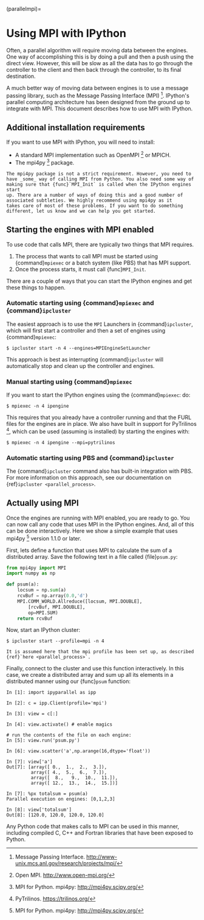 (parallelmpi)=

# Using MPI with IPython

Often, a parallel algorithm will require moving data between the engines. One
way of accomplishing this is by doing a pull and then a push using the
direct view. However, this will be slow as all the data has to go
through the controller to the client and then back through the controller, to
its final destination.

A much better way of moving data between engines is to use a message passing
library, such as the Message Passing Interface (MPI) [^cite_mpi]. IPython's
parallel computing architecture has been designed from the ground up to
integrate with MPI. This document describes how to use MPI with IPython.

## Additional installation requirements

If you want to use MPI with IPython, you will need to install:

- A standard MPI implementation such as OpenMPI [^cite_openmpi] or MPICH.
- The mpi4py [^cite_mpi4py] package.

```{note}
The mpi4py package is not a strict requirement. However, you need to
have _some_ way of calling MPI from Python. You also need some way of
making sure that {func}`MPI_Init` is called when the IPython engines start
up. There are a number of ways of doing this and a good number of
associated subtleties. We highly recommend using mpi4py as it
takes care of most of these problems. If you want to do something
different, let us know and we can help you get started.
```

## Starting the engines with MPI enabled

To use code that calls MPI, there are typically two things that MPI requires.

1. The process that wants to call MPI must be started using
   {command}`mpiexec` or a batch system (like PBS) that has MPI support.
2. Once the process starts, it must call {func}`MPI_Init`.

There are a couple of ways that you can start the IPython engines and get
these things to happen.

### Automatic starting using {command}`mpiexec` and {command}`ipcluster`

The easiest approach is to use the `MPI` Launchers in {command}`ipcluster`,
which will first start a controller and then a set of engines using
{command}`mpiexec`:

```
$ ipcluster start -n 4 --engines=MPIEngineSetLauncher
```

This approach is best as interrupting {command}`ipcluster` will automatically
stop and clean up the controller and engines.

### Manual starting using {command}`mpiexec`

If you want to start the IPython engines using the {command}`mpiexec`:
do:

```
$ mpiexec -n 4 ipengine
```

This requires that you already have a controller running and that the FURL
files for the engines are in place. We also have built in support for
PyTrilinos [^cite_pytrilinos], which can be used (assuming is installed) by
starting the engines with:

```
$ mpiexec -n 4 ipengine --mpi=pytrilinos
```

### Automatic starting using PBS and {command}`ipcluster`

The {command}`ipcluster` command also has built-in integration with PBS. For
more information on this approach, see our documentation on {ref}`ipcluster <parallel_process>`.

## Actually using MPI

Once the engines are running with MPI enabled, you are ready to go. You can
now call any code that uses MPI in the IPython engines. And, all of this can
be done interactively. Here we show a simple example that uses mpi4py
[^cite_mpi4py] version 1.1.0 or later.

First, lets define a function that uses MPI to calculate the sum of a
distributed array. Save the following text in a file called {file}`psum.py`:

```python
from mpi4py import MPI
import numpy as np

def psum(a):
    locsum = np.sum(a)
    rcvBuf = np.array(0.0,'d')
    MPI.COMM_WORLD.Allreduce([locsum, MPI.DOUBLE],
        [rcvBuf, MPI.DOUBLE],
        op=MPI.SUM)
    return rcvBuf
```

Now, start an IPython cluster:

```
$ ipcluster start --profile=mpi -n 4
```

```{note}
It is assumed here that the mpi profile has been set up, as described {ref}`here <parallel_process>`.
```

Finally, connect to the cluster and use this function interactively. In this
case, we create a distributed array and sum up all its elements in a distributed
manner using our {func}`psum` function:

```ipython
In [1]: import ipyparallel as ipp

In [2]: c = ipp.Client(profile='mpi')

In [3]: view = c[:]

In [4]: view.activate() # enable magics

# run the contents of the file on each engine:
In [5]: view.run('psum.py')

In [6]: view.scatter('a',np.arange(16,dtype='float'))

In [7]: view['a']
Out[7]: [array([ 0.,  1.,  2.,  3.]),
         array([ 4.,  5.,  6.,  7.]),
         array([  8.,   9.,  10.,  11.]),
         array([ 12.,  13.,  14.,  15.])]

In [7]: %px totalsum = psum(a)
Parallel execution on engines: [0,1,2,3]

In [8]: view['totalsum']
Out[8]: [120.0, 120.0, 120.0, 120.0]
```

Any Python code that makes calls to MPI can be used in this manner, including
compiled C, C++ and Fortran libraries that have been exposed to Python.

[^cite_mpi]: Message Passing Interface. <http://www-unix.mcs.anl.gov/research/projects/mpi/>
[^cite_mpi4py]: MPI for Python. mpi4py: <http://mpi4py.scipy.org/>
[^cite_openmpi]: Open MPI. <http://www.open-mpi.org/>
[^cite_pytrilinos]: PyTrilinos. <https://trilinos.org/>
